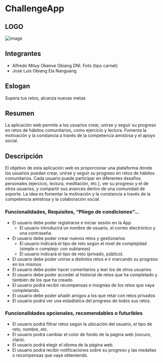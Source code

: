 # ChallengeApp  

## LOGO  

![image](https://github.com/user-attachments/assets/d99554f7-2360-437f-8d73-f2f74b2d8a85)

## Integrantes  

- Alfredo Mituy Okenve Obiang DNI. Foto (tipo carnet)
- José Luis Obiang Ela Nanguang
  
## Eslogan  

Supera tus retos, alcanza nuevas metas

## Resumen  

La aplicación web permite a los usuarios crear, unirse y seguir su progreso en retos de hábitos comunitarios, como ejercicio y lectura. Fomenta la motivación y la constancia a través de la competencia amistosa y el apoyo social.  

## Descripción   

El objetivo de esta aplicación web es proporcionar una plataforma donde los usuarios puedan crear, unirse y seguir su progreso en retos de hábitos comunitarios. Cada usuario puede participar en diferentes desafíos personales (ejercicio, lectura, meditación, etc.), ver su progreso y el de otros usuarios, y compartir sus avances dentro de una comunidad de soporte. La idea es fomentar la motivación y la constancia a través de la competencia amistosa y la colaboración social.
### Funcionalidades, Requisitos, “Pliego de condiciones”...
- El usuario debe poder registrarse e iniciar sesión en la App
  - El usuario introducirá un nombre de usuario, el correo electrónico y una contraseña.  
- El usuario debe poder crear nuevos retos y gestionarlos
  - El usuario indicará el tipo de reto según el nivel de complejidad (simple o complejo: con subtareas)
  - El usuario indicará el tipo de reto (privado, público).
- El usuario debe poder unirse a distintos retos e ir marcando su progreso en los mismos
- El usuario debe poder hacer comentarios y leer los de otros usuarios
- El usuario debe poder acceder al historial de retos que ha completado y también de los que ha creado.
- El usuario podrá recibir recompensas e insignias de los retos que vaya completando.
- El usuario debe poder añadir amigos a los que retar con retos privados
- El usuario podrá ver una estadística del progreso de todos sus retos.
### Funcionalidades opcionales, recomendables o futuribles 
- El usuario podrá filtrar retos según la ubicación del usuario, el tipo de reto, nombre, etc.
- El usuario podrá cambiar el color de fondo de la página web (oscuro, claro).
- El usuario podrá elegir el idioma de la página web.
- El usuario podrá recibir notificaciones sobre su progreso y las medallas o recompensas que vaya obteniendo.
